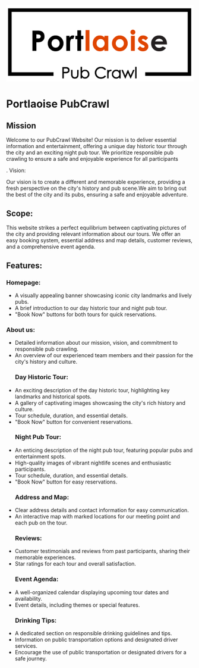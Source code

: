 <img src="assets/images/logo.png"> 
<h1>Portlaoise PubCrawl</h1>
<h2>Mission</h2>
<p>Welcome to our PubCrawl Website! Our mission is to deliver essential information and entertainment, offering a unique day historic tour through the city and an exciting night pub tour. We prioritize responsible pub crawling to ensure a safe and enjoyable experience for all participants</p>.
Vision: 
<p>Our vision is to create a different and memorable experience, providing a fresh perspective on the city's history and pub scene.We aim to bring out the best of the city and its pubs, ensuring a safe and enjoyable adventure.</p>
<h2>Scope:</h2> 
<p>This website strikes a perfect equilibrium between captivating pictures of the city and providing relevant information about our tours. We offer an easy booking system, essential address and map details, customer reviews, and a comprehensive event agenda.</p>
<h2>Features:</h2>
<h3>Homepage:</h3>
<ul>
<li>A visually appealing banner showcasing iconic city landmarks and lively pubs.</li>
<li>A brief introduction to our day historic tour and night pub tour.</li>
<li>"Book Now" buttons for both tours for quick reservations.</li>
</ul>
<h3>About us:</h3>
<ul>
<li>Detailed information about our mission, vision, and commitment to responsible pub crawling.</li>
<li>An overview of our experienced team members and their passion for the city's history and culture.</li>
<h3>Day Historic Tour:</h3>
<li>An exciting description of the day historic tour, highlighting key landmarks and historical spots.</li>
<li>A gallery of captivating images showcasing the city's rich history and culture.</li>
<li>Tour schedule, duration, and essential details.</li>
<li>"Book Now" button for convenient reservations.</li>
<h3>Night Pub Tour:</h3>
<li>An enticing description of the night pub tour, featuring popular pubs and entertainment spots.</li>
<li>High-quality images of vibrant nightlife scenes and enthusiastic participants.</li>
<li>Tour schedule, duration, and essential details.</li>
<li>"Book Now" button for easy reservations.</li>
<h3>Address and Map:</h3>
<li>Clear address details and contact information for easy communication.</li>
<li>An interactive map with marked locations for our meeting point and each pub on the tour.</li>
<h3>Reviews:</h3>
<li>Customer testimonials and reviews from past participants, sharing their memorable experiences.</li>
<li>Star ratings for each tour and overall satisfaction.</li>
<h3>Event Agenda:</h3>
<li>A well-organized calendar displaying upcoming tour dates and availability.</li>
<li>Event details, including themes or special features.</li>
<h3>Drinking Tips:</h3>
<li>A dedicated section on responsible drinking guidelines and tips.</li>
<li>Information on public transportation options and designated driver services.</li>
<li>Encourage the use of public transportation or designated drivers for a safe journey.</li>
